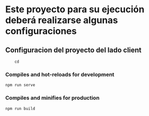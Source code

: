 # Este proyecto para su ejecución deberá realizarse algunas configuraciones

## Configuracion del proyecto del lado client 
```
    cd
```

### Compiles and hot-reloads for development
```
npm run serve
```

### Compiles and minifies for production
```
npm run build
```